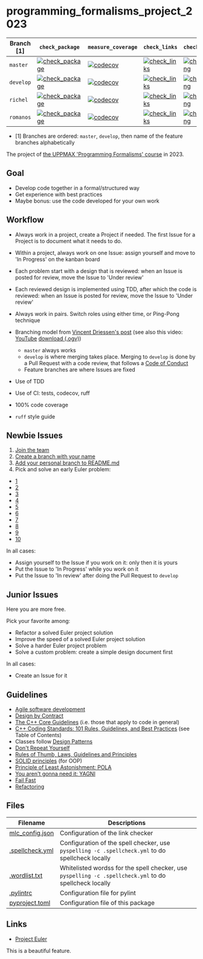 # programming_formalisms_project_2023

Branch [1]|`check_package`|`measure_coverage`|`check_links`|`check_spelling`
----------|---------------|------------------|-------------|----------------------
`master`  |[![check_package](https://github.com/programming-formalisms/programming_formalisms_project_2023/actions/workflows/check_package.yml/badge.svg?branch=master)](https://github.com/programming-formalisms/programming_formalisms_project_2023/actions/workflows/check_package.yml) | [![codecov](https://codecov.io/gh/richelbilderbeek/programming_formalisms_testing/branch/master/graph/badge.svg?token=K4FIPOQ5ZH)](https://codecov.io/gh/richelbilderbeek/programming_formalisms_testing) | [![check_links](https://github.com/programming-formalisms/programming_formalisms_project_2023/actions/workflows/check_links.yaml/badge.svg?branch=master)](https://github.com/programming-formalisms/programming_formalisms_project_2023/actions/workflows/check_links.yaml) | [![check_spelling](https://github.com/programming-formalisms/programming_formalisms_project_2023/actions/workflows/check_spelling.yaml/badge.svg?branch=master)](https://github.com/programming-formalisms/programming_formalisms_project_2023/actions/workflows/check_spelling.yaml)
`develop` |[![check_package](https://github.com/programming-formalisms/programming_formalisms_project_2023/actions/workflows/check_package.yml/badge.svg?branch=develop)](https://github.com/programming-formalisms/programming_formalisms_project_2023/actions/workflows/check_package.yml) | [![codecov](https://codecov.io/gh/richelbilderbeek/programming_formalisms_testing/branch/develop/graph/badge.svg?token=K4FIPOQ5ZH)](https://codecov.io/gh/richelbilderbeek/programming_formalisms_testing) | [![check_links](https://github.com/programming-formalisms/programming_formalisms_project_2023/actions/workflows/check_links.yaml/badge.svg?branch=develop)](https://github.com/programming-formalisms/programming_formalisms_project_2023/actions/workflows/check_links.yaml) | [![check_spelling](https://github.com/programming-formalisms/programming_formalisms_project_2023/actions/workflows/check_spelling.yaml/badge.svg?branch=develop)](https://github.com/programming-formalisms/programming_formalisms_project_2023/actions/workflows/check_spelling.yaml)
`richel`  |[![check_package](https://github.com/programming-formalisms/programming_formalisms_project_2023/actions/workflows/check_package.yml/badge.svg?branch=richel)](https://github.com/programming-formalisms/programming_formalisms_project_2023/actions/workflows/check_package.yml) | [![codecov](https://codecov.io/gh/richelbilderbeek/programming_formalisms_testing/branch/richel/graph/badge.svg?token=K4FIPOQ5ZH)](https://codecov.io/gh/richelbilderbeek/programming_formalisms_testing) | [![check_links](https://github.com/programming-formalisms/programming_formalisms_project_2023/actions/workflows/check_links.yaml/badge.svg?branch=richel)](https://github.com/programming-formalisms/programming_formalisms_project_2023/actions/workflows/check_links.yaml) | [![check_spelling](https://github.com/programming-formalisms/programming_formalisms_project_2023/actions/workflows/check_spelling.yaml/badge.svg?branch=richel)](https://github.com/programming-formalisms/programming_formalisms_project_2023/actions/workflows/check_spelling.yaml)
`romanos`  |[![check_package](https://github.com/programming-formalisms/programming_formalisms_project_2023/actions/workflows/check_package.yml/badge.svg?branch=richel)](https://github.com/programming-formalisms/programming_formalisms_project_2023/actions/workflows/check_package.yml) | [![codecov](https://codecov.io/gh/richelbilderbeek/programming_formalisms_testing/branch/richel/graph/badge.svg?token=K4FIPOQ5ZH)](https://codecov.io/gh/richelbilderbeek/programming_formalisms_testing) | [![check_links](https://github.com/programming-formalisms/programming_formalisms_project_2023/actions/workflows/check_links.yaml/badge.svg?branch=richel)](https://github.com/programming-formalisms/programming_formalisms_project_2023/actions/workflows/check_links.yaml) | [![check_spelling](https://github.com/programming-formalisms/programming_formalisms_project_2023/actions/workflows/check_spelling.yaml/badge.svg?branch=richel)](https://github.com/programming-formalisms/programming_formalisms_project_2023/actions/workflows/check_spelling.yaml)

 * [1] Branches are ordered: `master`, `develop`, then name of the feature branches alphabetically

The project of [the UPPMAX 'Programming Formalisms' course](https://github.com/UPPMAX/programming_formalisms)
in 2023.

## Goal

 * Develop code together in a formal/structured way
 * Get experience with best practices
 * Maybe bonus: use the code developed for your own work

## Workflow

 * Always work in a project, create a Project if needed.
   The first Issue for a Project is to document what it needs to do.
 * Within a project, always work on one Issue: 
   assign yourself and move to 'In Progress' on the kanban board
 * Each problem start with a design that is reviewed:
   when an Issue is posted for review, move the Issue to 'Under review'
 * Each reviewed design is implemented using TDD, after which the code is reviewed:
   when an Issue is posted for review, move the Issue to 'Under review'
 * Always work in pairs. Switch roles using either time, or Ping-Pong technique
 * Branching model from [Vincent Driessen's post](https://nvie.com/posts/a-successful-git-branching-model/)
   (see also this video: [YouTube](https://youtu.be/pM520_JLR6w) [download (.ogv)](https://richelbilderbeek.nl/git_work_on_feature_branch_pull_request_to_develop.ogv))
   * `master` always works
   * `develop` is where merging takes place. 
     Merging to `develop` is done by a Pull Request with a code review,
     that follows a [Code of Conduct](CODE_OF_CONDUCT.md)
   * Feature branches are where Issues are fixed

 * Use of TDD
 * Use of CI: tests, codecov, ruff
 * 100% code coverage
 * `ruff` style guide

## Newbie Issues

 1. [Join the team](https://github.com/programming-formalisms/programming_formalisms_project_2023/issues/1)
 2. [Create a branch with your name](https://github.com/programming-formalisms/programming_formalisms_project_2023/issues/4)
 3. [Add your personal branch to README.md](https://github.com/programming-formalisms/programming_formalisms_project_2023/issues/4)
 4. Pick and solve an early Euler problem:
   * [1](https://github.com/programming-formalisms/programming_formalisms_project_2023/issues/6)
   * [2](https://github.com/programming-formalisms/programming_formalisms_project_2023/issues/7)
   * [3](https://github.com/programming-formalisms/programming_formalisms_project_2023/issues/8)
   * [4](https://github.com/programming-formalisms/programming_formalisms_project_2023/issues/9)
   * [5](https://github.com/programming-formalisms/programming_formalisms_project_2023/issues/10)
   * [6](https://github.com/programming-formalisms/programming_formalisms_project_2023/issues/11)
   * [7](https://github.com/programming-formalisms/programming_formalisms_project_2023/issues/12)
   * [8](https://github.com/programming-formalisms/programming_formalisms_project_2023/issues/13)
   * [9](https://github.com/programming-formalisms/programming_formalisms_project_2023/issues/14)
   * [10](https://github.com/programming-formalisms/programming_formalisms_project_2023/issues/15)

In all cases:

 * Assign yourself to the Issue if you work on it: only then it is yours
 * Put the Issue to 'In Progress' while you work on it
 * Put the Issue to 'In review' after doing the Pull Request to `develop`

## Junior Issues

Here you are more free.

Pick your favorite among:

 * Refactor a solved Euler project solution
 * Improve the speed of a solved Euler project solution
 * Solve a harder Euler project problem
 * Solve a custom problem: create a simple design document first

In all cases:

 * Create an Issue for it

## Guidelines

 * [Agile software development](https://en.wikipedia.org/wiki/Agile_software_development)
 * [Design by Contract](https://en.wikipedia.org/wiki/Design_by_contract)
 * [The C++ Core Guidelines](https://isocpp.github.io/CppCoreGuidelines/CppCoreGuidelines#S-philosophy) (i.e. those that apply to code in general)
 * [C++ Coding Standards: 101 Rules, Guidelines, and Best Practices](https://www.oreilly.com/library/view/c-coding-standards/0321113586/) (see Table of Contents)
 * Classes follow [Design Patterns](https://en.wikipedia.org/wiki/Software_design_pattern)
 * [Don't Repeat Yourself](https://en.wikipedia.org/wiki/Don%27t_repeat_yourself)
 * [Rules of Thumb, Laws, Guidelines and Principles](https://en.wikipedia.org/wiki/List_of_software_development_philosophies#Rules_of_thumb,_laws,_guidelines_and_principles)
 * [SOLID principles](https://en.wikipedia.org/wiki/SOLID) (for OOP)
 * [Principle of Least Astonishment: POLA](https://en.wikipedia.org/wiki/Principle_of_least_astonishment)
 * [You aren't gonna need it: YAGNI](https://en.wikipedia.org/wiki/You_aren%27t_gonna_need_it)
 * [Fail Fast](https://en.wikipedia.org/wiki/Fail-fast)
 * [Refactoring](https://refactoring.com/catalog/)

## Files

Filename                           |Descriptions
-----------------------------------|------------------------------------------------------------------------------------------------------
[mlc_config.json](mlc_config.json) |Configuration of the link checker
[.spellcheck.yml](.spellcheck.yml) |Configuration of the spell checker, use `pyspelling -c .spellcheck.yml` to do spellcheck locally
[.wordlist.txt](.wordlist.txt)     |Whitelisted wordss for the spell checker, use `pyspelling -c .spellcheck.yml` to do spellcheck locally
[.pylintrc](.pylintrc)             |Configuration file for pylint
[pyproject.toml](pyproject.toml)   |Configuration file of this package

## Links

 * [Project Euler](https://projecteuler.net/archives)

This is a beautiful feature.


